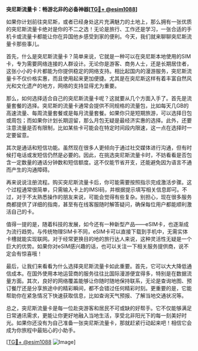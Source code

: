 **突尼斯流量卡：畅游北非的必备神器[[TG💪+ @esim1088](https://t.me/s/esim1088)]**

如果你计划前往突尼斯，或者已经身处这片充满魅力的土地上，那么拥有一张优质的突尼斯流量卡绝对是你的不二之选！无论是旅行、工作还是学习，一张合适的手机卡或流量卡都能让你在异国他乡感受到家的便利。今天，我们就来聊聊突尼斯流量卡那些事儿。

首先，什么是突尼斯流量卡？简单来说，它就是一种可以在突尼斯本地使用的SIM卡，专为需要网络连接的人群设计。无论你是游客、商务人士，还是长期居住者，这张小小的卡片都能为你提供稳定的网络支持。相比起国内的漫游服务，突尼斯流量卡不仅价格实惠，而且使用起来更加便捷。尤其是在突尼斯这样有着丰富自然风光和文化遗产的地方，网络的支持显得尤为重要。

那么，如何选择适合自己的突尼斯流量卡呢？这就要从几个方面入手了。首先是流量套餐的选择。突尼斯的流量卡通常会提供不同规格的流量包，比如每天几GB的高速流量、每周流量套餐或是每月流量套餐。如果你只是短期旅游，可以选择日包或周包；而如果你计划长期逗留，那么月包无疑是最经济实惠的选择。此外，还要注意流量是否有限制，比如某些卡可能会在特定时间段内限速，这一点在选择时一定要留意。

其次是通话和短信功能。虽然现在很多人更倾向于通过社交媒体进行沟通，但有时候打电话或发短信仍然是必要的。因此，在挑选突尼斯流量卡时，不妨看看是否包含一定数量的通话分钟数和短信额度。这不仅能节省开支，还能避免因为语言不通而产生的沟通障碍。

再来说说注册流程。购买突尼斯流量卡后，你可能需要按照指示完成激活步骤。这个过程通常很简单，只需输入卡上的IMSI码，并根据提示填写相关信息即可。不过，对于不太熟悉操作的朋友来说，可能会觉得有些复杂。别担心，现在很多服务商都提供了详细的指南，甚至有在线客服随时解答疑问，确保每位用户都能顺利激活自己的卡。

值得一提的是，随着科技的发展，如今还有一种新型产品——eSIM卡，也逐渐成为流行趋势。与传统物理SIM卡不同，eSIM卡可以直接下载到手机中，无需实体卡槽就能实现联网。对于经常更换目的地的旅行达人来说，这种灵活性无疑是一个巨大的优势。如果你对eSIM感兴趣的话，也可以关注一下相关服务提供商，说不定会有惊喜哦！

最后，让我们来看看为什么选择突尼斯流量卡如此重要。首先，它可以大大降低通信成本。在国外使用本地运营商的服务往往比国际漫游便宜得多，特别是在数据流量方面。其次，良好的网络覆盖能够让你随时随地保持联系，无论是查询地图、预订餐厅还是分享旅途中的精彩瞬间，都不会错过任何精彩时刻。更重要的是，它能帮助你在紧急情况下快速获取信息，比如查询天气预报、了解当地交通状况等。

总之，突尼斯流量卡是每一位赴突游客和居民不可或缺的好帮手。它不仅能够满足日常通讯需求，更能让你更好地融入当地生活，享受北非阳光下的每一刻美好时光。如果你还没有为自己准备一张突尼斯流量卡，那就赶紧行动起来吧！相信它会成为你旅程中最贴心的小助手。

[[TG💪+ @esim1088](https://t.me/s/esim1088) ![Image](https://i.postimg.cc/4NQfJmqS/Snipaste-2025-05-13-00-14-12.png)]